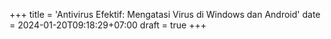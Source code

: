 +++
title = 'Antivirus Efektif: Mengatasi Virus di Windows dan Android'
date = 2024-01-20T09:18:29+07:00
draft = true
+++
